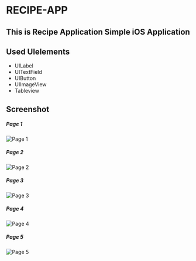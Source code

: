 # RECIPE-APP
## This is Recipe Application Simple iOS Application
## Used UIelements
- UILabel
- UITextField
- UIButton
- UIImageView
- Tableview
## Screenshot
##### Page 1
![Page 1](RECIPE-APP/page1.png)

##### Page 2
![Page 2](UITemplet/page2.png)

##### Page 3
![Page 3](UITemplet/page3.png)

##### Page 4
![Page 4](UITemplet/page4.png)

##### Page 5
![Page 5](UITemplet/page5.png)

